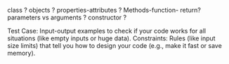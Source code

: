 class ?
objects ?
properties-attributes ?
Methods-function- return?
parameters vs arguments ?
constructor ?


Test Case: Input-output examples to check if your code works for all situations (like empty inputs or huge data).
Constraints: Rules (like input size limits) that tell you how to design your code (e.g., make it fast or save memory).

